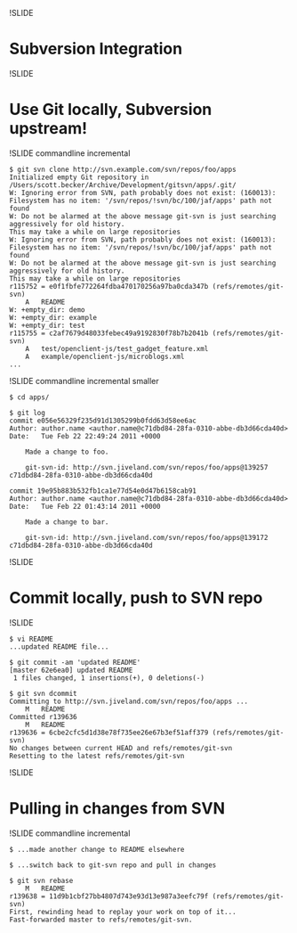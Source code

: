 !SLIDE

# Subversion Integration #

!SLIDE

# Use Git locally, Subversion upstream! #

!SLIDE commandline incremental

    $ git svn clone http://svn.example.com/svn/repos/foo/apps
    Initialized empty Git repository in /Users/scott.becker/Archive/Development/gitsvn/apps/.git/
    W: Ignoring error from SVN, path probably does not exist: (160013): Filesystem has no item: '/svn/repos/!svn/bc/100/jaf/apps' path not found
    W: Do not be alarmed at the above message git-svn is just searching aggressively for old history.
    This may take a while on large repositories
    W: Ignoring error from SVN, path probably does not exist: (160013): Filesystem has no item: '/svn/repos/!svn/bc/100/jaf/apps' path not found
    W: Do not be alarmed at the above message git-svn is just searching aggressively for old history.
    This may take a while on large repositories
    r115752 = e0f1fbfe772264fdba470170256a97ba0cda347b (refs/remotes/git-svn)
    	A	README
    W: +empty_dir: demo
    W: +empty_dir: example
    W: +empty_dir: test
    r115755 = c2af7679d48033febec49a9192830f78b7b2041b (refs/remotes/git-svn)
    	A	test/openclient-js/test_gadget_feature.xml
    	A	example/openclient-js/microblogs.xml
    ...

!SLIDE commandline incremental smaller

    $ cd apps/

    $ git log
    commit e056e56329f235d91d1305299b0fdd63d58ee6ac
    Author: author.name <author.name@c71dbd84-28fa-0310-abbe-db3d66cda40d>
    Date:   Tue Feb 22 22:49:24 2011 +0000

        Made a change to foo.

        git-svn-id: http://svn.jiveland.com/svn/repos/foo/apps@139257 c71dbd84-28fa-0310-abbe-db3d66cda40d

    commit 19e95b883b532fb1ca1e77d54e0d47b6158cab91
    Author: author.name <author.name@c71dbd84-28fa-0310-abbe-db3d66cda40d>
    Date:   Tue Feb 22 01:43:14 2011 +0000

        Made a change to bar.

        git-svn-id: http://svn.jiveland.com/svn/repos/foo/apps@139172 c71dbd84-28fa-0310-abbe-db3d66cda40d

!SLIDE

# Commit locally, push to SVN repo #

!SLIDE

    $ vi README
    ...updated README file...
    
    $ git commit -am 'updated README'
    [master 62e6ea0] updated README
     1 files changed, 1 insertions(+), 0 deletions(-)
    
    $ git svn dcommit
    Committing to http://svn.jiveland.com/svn/repos/foo/apps ...
    	M	README
    Committed r139636
    	M	README
    r139636 = 6cbe2cfc5d1d38e78f735ee26e67b3ef51aff379 (refs/remotes/git-svn)
    No changes between current HEAD and refs/remotes/git-svn
    Resetting to the latest refs/remotes/git-svn

!SLIDE

# Pulling in changes from SVN #

!SLIDE commandline incremental

    $ ...made another change to README elsewhere
    
    $ ...switch back to git-svn repo and pull in changes

    $ git svn rebase
    	M	README
    r139638 = 11d9b1cbf27bb4807d743e93d13e987a3eefc79f (refs/remotes/git-svn)
    First, rewinding head to replay your work on top of it...
    Fast-forwarded master to refs/remotes/git-svn.

